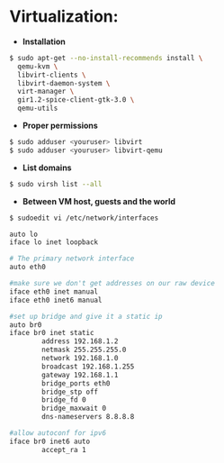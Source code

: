 # Virtualization:

- **Installation**
```bash
$ sudo apt-get --no-install-recommends install \
  qemu-kvm \
  libvirt-clients \
  libvirt-daemon-system \
  virt-manager \
  gir1.2-spice-client-gtk-3.0 \
  qemu-utils
```
- **Proper permissions**
```bash
$ sudo adduser <youruser> libvirt
$ sudo adduser <youruser> libvirt-qemu
```
- **List domains**
```bash
$ sudo virsh list --all
```
- **Between VM host, guests and the world**
```bash
$ sudoedit vi /etc/network/interfaces

auto lo
iface lo inet loopback

# The primary network interface
auto eth0

#make sure we don't get addresses on our raw device
iface eth0 inet manual
iface eth0 inet6 manual

#set up bridge and give it a static ip
auto br0
iface br0 inet static
        address 192.168.1.2
        netmask 255.255.255.0
        network 192.168.1.0
        broadcast 192.168.1.255
        gateway 192.168.1.1
        bridge_ports eth0
        bridge_stp off
        bridge_fd 0
        bridge_maxwait 0
        dns-nameservers 8.8.8.8

#allow autoconf for ipv6
iface br0 inet6 auto
        accept_ra 1
